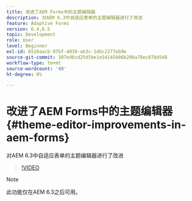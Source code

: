 ```yaml
---
title: 改进了AEM Forms中的主题编辑器
description: 对AEM 6.3中自适应表单的主题编辑器进行了改进
feature: Adaptive Forms
version: 6.4,6.5
topic: Development
role: User
level: Beginner
exl-id: 6518aacb-97bf-4038-ab3c-1dbc2277eb9e
source-git-commit: 307ed6cd25d5be1e54145406b206a78ec878d548
workflow-type: tm+mt
source-wordcount: '40'
ht-degree: 0%

---
```


# 改进了AEM Forms中的主题编辑器{#theme-editor-improvements-in-aem-forms}

对AEM 6.3中自适应表单的主题编辑器进行了改进

>[!VIDEO](https://video.tv.adobe.com/v/19497?quality=9&learn=on)

>[!NOTE]
>
>此功能仅在AEM 6.3之后可用。

